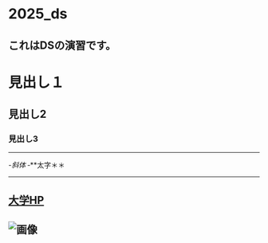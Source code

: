 # 2025_ds
これはDSの演習です。
---
# 見出し１
## 見出し2
### 見出し3

---
-_斜体_
‐**太字＊＊

---
[大学HP](https://www.ncu.ac.jp)
---
![画像](https://www.nagoya-cu.ac.jp/sda/common/image/header-logo.png)
---

